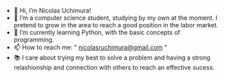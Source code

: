 - 👋 Hi, I’m Nicolas Uchimura!
- 👀 I’m a computer science student, studying by my own at the moment. I pretend to grow in the area to reach a good position in the labor market.
- 🌱 I’m currently learning Python, with the basic concepts of programming.
- 📫 How to reach me: " nicolasruchimura@gmail.com "
- 📚 I care about trying my best to solve a problem and having a strong relashionship and connection with others to reach an effective sucess.

